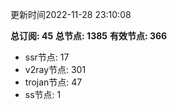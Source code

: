 更新时间2022-11-28 23:10:08

**总订阅: 45**
**总节点: 1385**
**有效节点: 366**
- ssr节点: 17
- v2ray节点: 301
- trojan节点: 47
- ss节点: 1
